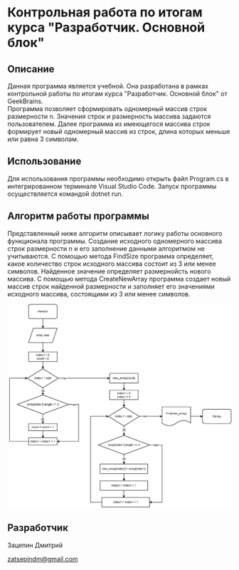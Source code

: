 # Контрольная работа по итогам курса "Разработчик. Основной блок"

## Описание

Данная программа является учебной. Она разработана в рамках контрольной работы по итогам курса "Разработчик. Основной блок" от GeekBrains.  
Программа позволяет сформировать одномерный массив строк размерности n. Значения строк и размерность массива задаются пользователем. Далее программа из имеющегося массива строк формирует новый одномерный массив из строк, длина которых меньше или равна 3 символам. 

## Использование

Для использования программы необходимо открыть файл Program.cs в интегрированном терминале Visual Studio Code. Запуск программы осуществляется командой dotnet run. 

## Алгоритм работы программы

Представленный ниже алгоритм описывает логику работы основного функционала программы. Создание исходного одномерного массива строк размерности n и его заполнение данными алгоритмом не учитываются. 
С помощью метода FindSize программа определяет, какое количество строк исходного массива состоит из 3 или менее символов. Найденное значение определяет размернойсть нового массива.
С помощью метода CreateNewArray программа создает новый массив строк найденной размерности и заполняет его значениями исходного массива, состоящими из 3 или менее символов.

![Алгоритм функциональной части программы](Algorythm.jpg)

## Разработчик

Зацепин Дмитрий

zatsepindm@gmail.com



